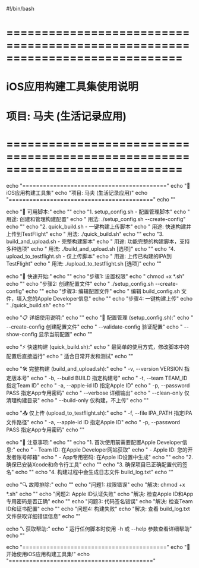 #!/bin/bash

# =============================================================================
# iOS应用构建工具集使用说明
# 项目: 马夫 (生活记录应用)
# =============================================================================

echo "=========================================="
echo "📱 iOS应用构建工具集"
echo "项目: 马夫 (生活记录应用)"
echo "=========================================="
echo ""

echo "🔧 可用脚本:"
echo ""
echo "1. setup_config.sh     - 配置管理脚本"
echo "   用途: 创建和管理构建配置"
echo "   用法: ./setup_config.sh --create-config"
echo ""
echo "2. quick_build.sh       - 一键构建上传脚本"
echo "   用途: 快速构建并上传到TestFlight"
echo "   用法: ./quick_build.sh"
echo ""
echo "3. build_and_upload.sh  - 完整构建脚本"
echo "   用途: 功能完整的构建脚本，支持多种选项"
echo "   用法: ./build_and_upload.sh [选项]"
echo ""
echo "4. upload_to_testflight.sh - 仅上传脚本"
echo "   用途: 上传已构建的IPA到TestFlight"
echo "   用法: ./upload_to_testflight.sh [选项]"
echo ""

echo "🚀 快速开始:"
echo ""
echo "步骤1: 设置权限"
echo "   chmod +x *.sh"
echo ""
echo "步骤2: 创建配置文件"
echo "   ./setup_config.sh --create-config"
echo ""
echo "步骤3: 编辑配置文件"
echo "   编辑 build_config.sh 文件，填入您的Apple Developer信息"
echo ""
echo "步骤4: 一键构建上传"
echo "   ./quick_build.sh"
echo ""

echo "📋 详细使用说明:"
echo ""
echo "🔧 配置管理 (setup_config.sh):"
echo "   --create-config    创建配置文件"
echo "   --validate-config  验证配置"
echo "   --show-config      显示当前配置"
echo ""

echo "⚡ 快速构建 (quick_build.sh):"
echo "   最简单的使用方式，修改脚本中的配置后直接运行"
echo "   适合日常开发和测试"
echo ""

echo "🛠️ 完整构建 (build_and_upload.sh):"
echo "   -v, --version VERSION   指定版本号"
echo "   -b, --build BUILD       指定构建号"
echo "   -t, --team TEAM_ID      指定Team ID"
echo "   -a, --apple-id ID       指定Apple ID"
echo "   -p, --password PASS     指定App专用密码"
echo "   --verbose               详细输出"
echo "   --clean-only            仅清理构建目录"
echo "   --build-only            仅构建，不上传"
echo ""

echo "📤 仅上传 (upload_to_testflight.sh):"
echo "   -f, --file IPA_PATH     指定IPA文件路径"
echo "   -a, --apple-id ID       指定Apple ID"
echo "   -p, --password PASS     指定App专用密码"
echo ""

echo "📝 注意事项:"
echo ""
echo "1. 首次使用前需要配置Apple Developer信息:"
echo "   - Team ID: 在Apple Developer网站获取"
echo "   - Apple ID: 您的开发者账号邮箱"
echo "   - App专用密码: 在Apple ID设置中生成"
echo ""
echo "2. 确保已安装Xcode和命令行工具"
echo ""
echo "3. 确保项目已正确配置代码签名"
echo ""
echo "4. 构建过程中会生成日志文件 build_log.txt"
echo ""

echo "🔍 故障排除:"
echo ""
echo "问题1: 权限错误"
echo "解决: chmod +x *.sh"
echo ""
echo "问题2: Apple ID认证失败"
echo "解决: 检查Apple ID和App专用密码是否正确"
echo ""
echo "问题3: 代码签名错误"
echo "解决: 检查Team ID和证书配置"
echo ""
echo "问题4: 构建失败"
echo "解决: 查看 build_log.txt 文件获取详细错误信息"
echo ""

echo "📞 获取帮助:"
echo "   运行任何脚本时使用 -h 或 --help 参数查看详细帮助"
echo ""

echo "=========================================="
echo "🎉 开始使用iOS应用构建工具集!"
echo "=========================================="

